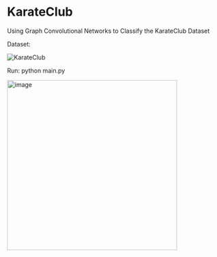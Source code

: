 # KarateClub
Using Graph Convolutional Networks to Classify the KarateClub Dataset

Dataset:

![KarateClub](https://github.com/XiaShan1227/KarateClub/assets/67092235/ce9f794b-e893-4369-8417-51e7c11ff531)

Run:
python main.py

<img width="398" alt="image" src="https://github.com/XiaShan1227/KarateClub/assets/67092235/7c32bf55-d4fc-4306-af34-294b4fc32b77">
